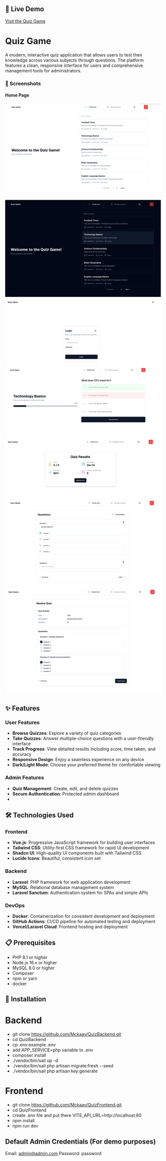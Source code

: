 ## 🔗 Live Demo

[Visit the Quiz Game](https://quiz-frontend-theta-peach.vercel.app/)

# Quiz Game

A modern, interactive quiz application that allows users to test their knowledge across various subjects through questions. The platform features a clean, responsive interface for users and comprehensive management tools for administrators.

### 📸 Screenshots

#### Home Page
![Home Page](./images/HomePage.png)
![DarkModeHomePage](./images/DarkModeHomePage.png)
![LoginPage](./images/LoginPage.png)
![Game](./images/Game.png)
![Result](./images/Result.png)
![AddingQuiz](./images/AddingQuiz.png)
![ReviewQuiz](./images/ReviewQuiz.png)

## ✨ Features

### User Features
- **Browse Quizzes**: Explore a variety of quiz categories
- **Take Quizzes**: Answer multiple-choice questions with a user-friendly interface
- **Track Progress**: View detailed results including score, time taken, and accuracy
- **Responsive Design**: Enjoy a seamless experience on any device
- **Dark/Light Mode**: Choose your preferred theme for comfortable viewing

### Admin Features
- **Quiz Management**: Create, edit, and delete quizzes
- **Secure Authentication**: Protected admin dashboard
-
## 🛠️ Technologies Used

### Frontend
- **Vue.js**: Progressive JavaScript framework for building user interfaces
- **Tailwind CSS**: Utility-first CSS framework for rapid UI development
- **Shadcn UI**: High-quality UI components built with Tailwind CSS
- **Lucide Icons**: Beautiful, consistent icon set

### Backend
- **Laravel**: PHP framework for web application development
- **MySQL**: Relational database management system
- **Laravel Sanctum**: Authentication system for SPAs and simple APIs


### DevOps
- **Docker**: Containerization for consistent development and deployment
- **GitHub Actions**: CI/CD pipeline for automated testing and deployment
- **Vercel/Laravel Cloud**: Frontend hosting and deployment


## 📋 Prerequisites

- PHP 8.1 or higher
- Node.js 16.x or higher
- MySQL 8.0 or higher
- Composer
- npm or yarn
- docker

## 🚀 Installation

# Backend
- git clone https://github.com/Mckaay/QuizBackend.git
- cd QuizBackend
- cp .env.example .env
- add APP_SERVICE=php variable to .env
- composer install
- ./vendor/bin/sail up -d
- ./vendor/bin/sail php artisan migrate:fresh --seed
- ./vendor/bin/sail php artisan key:generate

# Frontend
- git clone https://github.com/Mckaay/QuizFrontend.git
- cd QuizFrontend
- create .env file and put there VITE_API_URL=http://localhost:80
- npm install
- npm run dev

## Default Admin Credentials (For demo purposes)
Email: admin@admin.com
Password: password